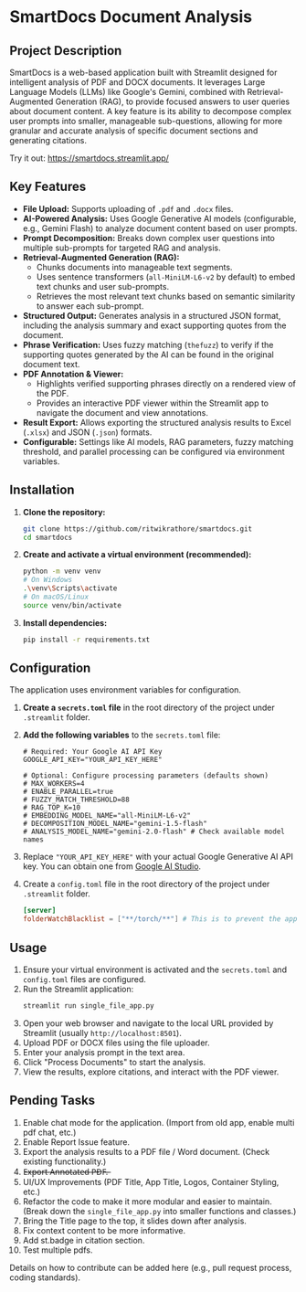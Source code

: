 # SmartDocs Document Analysis

## Project Description

SmartDocs is a web-based application built with Streamlit designed for intelligent analysis of PDF and DOCX documents. It leverages Large Language Models (LLMs) like Google's Gemini, combined with Retrieval-Augmented Generation (RAG), to provide focused answers to user queries about document content. A key feature is its ability to decompose complex user prompts into smaller, manageable sub-questions, allowing for more granular and accurate analysis of specific document sections and generating citations.

Try it out: https://smartdocs.streamlit.app/

## Key Features

*   **File Upload:** Supports uploading of `.pdf` and `.docx` files.
*   **AI-Powered Analysis:** Uses Google Generative AI models (configurable, e.g., Gemini Flash) to analyze document content based on user prompts.
*   **Prompt Decomposition:** Breaks down complex user questions into multiple sub-prompts for targeted RAG and analysis.
*   **Retrieval-Augmented Generation (RAG):**
    *   Chunks documents into manageable text segments.
    *   Uses sentence transformers (`all-MiniLM-L6-v2` by default) to embed text chunks and user sub-prompts.
    *   Retrieves the most relevant text chunks based on semantic similarity to answer each sub-prompt.
*   **Structured Output:** Generates analysis in a structured JSON format, including the analysis summary and exact supporting quotes from the document.
*   **Phrase Verification:** Uses fuzzy matching (`thefuzz`) to verify if the supporting quotes generated by the AI can be found in the original document text.
*   **PDF Annotation & Viewer:**
    *   Highlights verified supporting phrases directly on a rendered view of the PDF.
    *   Provides an interactive PDF viewer within the Streamlit app to navigate the document and view annotations.
*   **Result Export:** Allows exporting the structured analysis results to Excel (`.xlsx`) and JSON (`.json`) formats.
*   **Configurable:** Settings like AI models, RAG parameters, fuzzy matching threshold, and parallel processing can be configured via environment variables.

## Installation

1.  **Clone the repository:**
    ```bash
    git clone https://github.com/ritwikrathore/smartdocs.git
    cd smartdocs
    ```
2.  **Create and activate a virtual environment (recommended):**
    ```bash
    python -m venv venv
    # On Windows
    .\venv\Scripts\activate
    # On macOS/Linux
    source venv/bin/activate
    ```
3.  **Install dependencies:**
    ```bash
    pip install -r requirements.txt
    ```

## Configuration

The application uses environment variables for configuration.

1.  **Create a `secrets.toml` file** in the root directory of the project under `.streamlit` folder.
2.  **Add the following variables** to the `secrets.toml` file:

    ```env
    # Required: Your Google AI API Key
    GOOGLE_API_KEY="YOUR_API_KEY_HERE"

    # Optional: Configure processing parameters (defaults shown)
    # MAX_WORKERS=4
    # ENABLE_PARALLEL=true
    # FUZZY_MATCH_THRESHOLD=88
    # RAG_TOP_K=10
    # EMBEDDING_MODEL_NAME="all-MiniLM-L6-v2"
    # DECOMPOSITION_MODEL_NAME="gemini-1.5-flash"
    # ANALYSIS_MODEL_NAME="gemini-2.0-flash" # Check available model names
    ```
3.  Replace `"YOUR_API_KEY_HERE"` with your actual Google Generative AI API key. You can obtain one from [Google AI Studio](https://aistudio.google.com/).

4.  Create a `config.toml` file in the root directory of the project under `.streamlit` folder. 

    ```toml
    [server]
    folderWatchBlacklist = ["**/torch/**"] # This is to prevent the app from watching the torch library.
    ```

## Usage

1.  Ensure your virtual environment is activated and the `secrets.toml` and `config.toml` files are configured.
2.  Run the Streamlit application:
    ```bash
    streamlit run single_file_app.py
    ```
3.  Open your web browser and navigate to the local URL provided by Streamlit (usually `http://localhost:8501`).
4.  Upload PDF or DOCX files using the file uploader.
5.  Enter your analysis prompt in the text area.
6.  Click "Process Documents" to start the analysis.
7.  View the results, explore citations, and interact with the PDF viewer.

## Pending Tasks

1.  Enable chat mode for the application. (Import from old app, enable multi pdf chat, etc.)
2.  Enable Report Issue feature.
3.  Export the analysis results to a PDF file / Word document. (Check existing functionality.)
4.  E̶x̶p̶o̶r̶t̶ ̶A̶n̶n̶o̶t̶a̶t̶e̶d̶ ̶P̶D̶F̶.̶
5.  UI/UX Improvements (PDF Title, App Title, Logos, Container Styling, etc.)
6.  Refactor the code to make it more modular and easier to maintain. (Break down the `single_file_app.py` into smaller functions and classes.)
7.  Bring the Title page to the top, it slides down after analysis.
8.  Fix context content to be more informative.
9.  Add st.badge in citation section.
10. Test multiple pdfs.



Details on how to contribute can be added here (e.g., pull request process, coding standards).


